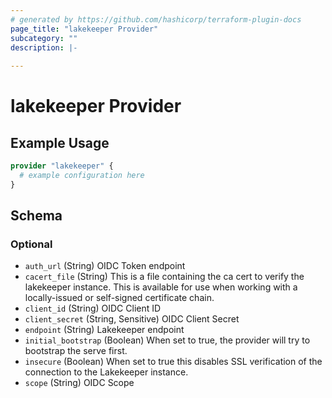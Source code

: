 ```yaml
---
# generated by https://github.com/hashicorp/terraform-plugin-docs
page_title: "lakekeeper Provider"
subcategory: ""
description: |-
  
---
```


# lakekeeper Provider



## Example Usage

```terraform
provider "lakekeeper" {
  # example configuration here
}
```

<!-- schema generated by tfplugindocs -->
## Schema

### Optional

- `auth_url` (String) OIDC Token endpoint
- `cacert_file` (String) This is a file containing the ca cert to verify the lakekeeper instance. This is available for use when working with a locally-issued or self-signed certificate chain.
- `client_id` (String) OIDC Client ID
- `client_secret` (String, Sensitive) OIDC Client Secret
- `endpoint` (String) Lakekeeper endpoint
- `initial_bootstrap` (Boolean) When set to true, the provider will try to bootstrap the serve first.
- `insecure` (Boolean) When set to true this disables SSL verification of the connection to the Lakekeeper instance.
- `scope` (String) OIDC Scope
